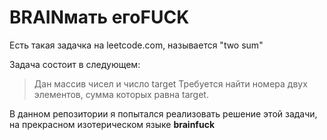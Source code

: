 # BRAIN**мать его**FUCK

Есть такая задачка на leetcode.com, называется "two sum"

Задача состоит в следующем:  
> Дан массив чисел и число target
> Требуется найти номера двух элементов, сумма которых равна target.

В данном репозитории я попытался реализовать решение этой задачи, на прекрасном изотерическом языке **brainfuck**
